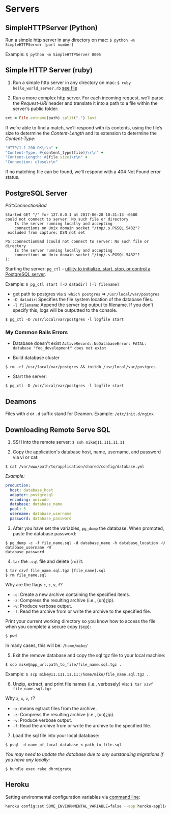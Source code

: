 # Servers

## SimpleHTTPServer (Python)

Run a simple http server in any directory on mac: `$ python -m SimpleHTTPServer [port number]`

Example: `$ python -m SimpleHTTPServer 8005`

## Simple HTTP Server (ruby)

1. Run a simple http server in any directory on mac: `$ ruby hello_world_server.rb` [see file](./hello_world_server.rb)

2. Run a more complex http server. For each incoming request, we’ll parse the *Request-URI* header and translate it into a path to a file within the server’s public folder:

```ruby
ext = File.extname(path).split(".").last
```

If we’re able to find a match, we’ll respond with its contents, using the file’s size to determine the *Content-Length* and its extension to determine the *Content-Type*:

```ruby
"HTTP/1.1 200 OK\r\n" +
"Content-Type: #{content_type(file)}\r\n" +
"Content-Length: #{file.size}\r\n" +
"Connection: close\r\n"
```

If no matching file can be found, we’ll respond with a 404 Not Found error status.

## PostgreSQL Server

*PG::ConnectionBad*
```Unix
Started GET "/" for 127.0.0.1 at 2017-06-28 10:31:13 -0500
could not connect to server: No such file or directory
	Is the server running locally and accepting
	connections on Unix domain socket "/tmp/.s.PGSQL.5432"?
 excluded from capture: DSN not set

PG::ConnectionBad (could not connect to server: No such file or directory
	Is the server running locally and accepting
	connections on Unix domain socket "/tmp/.s.PGSQL.5432"?
):
```

Starting the server: `pg_ctl` - [utility to initialize, start, stop, or control a PostgreSQL server](https://www.postgresql.org/docs/9.5/static/app-pg-ctl.html).

Example: `$ pg_ctl start [-D datadir] [-l filename]`
* get path to postgres via `$ which postgres` => `/usr/local/var/postgres`
* `-D datadir`: Specifies the file system location of the database files.
* `-l filename`: Append the server log output to filename.
If you don't specify this, logs will be outputted to the console.

```Shell
$ pg_ctl -D /usr/local/var/postgres -l logfile start
```

### My Common Rails Errors

* Database doesn't exist
`ActiveRecord::NoDatabaseError: FATAL:  database "foo_development" does not exist`

* Build database cluster
```Shell
$ rm -rf /usr/local/var/postgres && initdb /usr/local/var/postgres
```
<!-- The files belonging to this database system will be owned by user "...".
This user must also own the server process.

The database cluster will be initialized with locale "en_US.UTF-8".
The default database encoding has accordingly been set to "UTF8".
The default text search configuration will be set to "english". -->

* Start the server:
```Shell
$ pg_ctl -D /usr/local/var/postgres -l logfile start
```

## Deamons

Files with `d` or `.d` suffix stand for Deamon.
Example: `/etc/init.d/nginx`

## Downloading Remote Serve SQL

1. SSH into the remote server: `$ ssh mike@11.111.11.11`

2. Copy the application's database host, name, username, and password via vi or cat:

`$ cat /var/www/path/to/application/shared/config/database.yml`

*Example:*
```yml
production:
  host: database_host
  adapter: postgresql
  encoding: unicode
  database: database_name
  pool: 5
  username: database_username
  password: database_password
```

3. After you have set the variables, `pg_dump` the database. When prompted, paste the database password:

```Unix
$ pg_dump -c -f file_name.sql -d database_name -h database_location -U database_username -W
database_password
```

4. `tar` the `.sql` file and delete (`rm`) it:

```Unix
$ tar czvf file_name.sql.tgz [file_name].sql
$ rm file_name.sql
```

Why are the flags `c`, `z`, `v`, `f`?

* `-c`: Create a new archive containing the specified items.
* `-z`: Compress the resulting archive (i.e., (un)z̲ip).
* `-v`: Produce verbose output.
* `-f`: Read the archive from or write the archive to the specified file.

Print your current working directory so you know how to access the file when you complete a secure copy (scp):

`$ pwd`

In many cases, this will be: `/home/mike/`

5. Exit the remove database and copy the sql tgz file to your local machine:

`$ scp mike@app_url:path_to_file/file_name.sql.tgz .`

Example: `$ scp mike@11.111.11.11:/home/mike/file_name.sql.tgz .`

6. Unzip, extract, and print file names (i.e., verbosely) via: `$ tar xzvf file_name.sql.tgz`

Why `z`, `x`, `v`, `f`?

* `-x`: means ex̲tract files from the archive.
* `-z`: Compress the resulting archive (i.e., (un)z̲ip).
* `-v`: Produce verbose output.
* `-f`: Read the archive from or write the archive to the specified file.

7. Load the sql file into your local database:

`$ psql -d name_of_local_database < path_to_file.sql`

_You may need to update the database due to any outstanding migrations if you have any locally:_

```Unix
$ bundle exec rake db:migrate
```

## Heroku

Setting environmental configuration variables via [command line](https://devcenter.heroku.com/articles/config-vars):

```Bash
heroku config:set SOME_ENVIORNMENTAL_VARIABLE=false --app heroku-application-name
```
